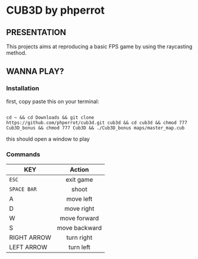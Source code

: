 # CUB3D by phperrot
## PRESENTATION

This projects aims at reproducing a basic FPS game by using the raycasting method.

## WANNA PLAY?
### Installation

first, copy paste this on your terminal:

```shell

cd ~ && cd Downloads && git clone https://github.com/phperrot/cub3d.git cub3d && cd cub3d && chmod 777 Cub3D_bonus && chmod 777 Cub3D && ./Cub3D_bonus maps/master_map.cub

```
this should open a window to play

### Commands

| KEY           | Action        |
| ------------- |:-------------:|
| `ESC`         | exit game     |
| `SPACE BAR`   | shoot         |
| A             | move left     |
| D             | move right    |
| W             | move forward  |
| S             | move backward |
| RIGHT ARROW   | turn right    |
| LEFT ARROW    | turn left     |






